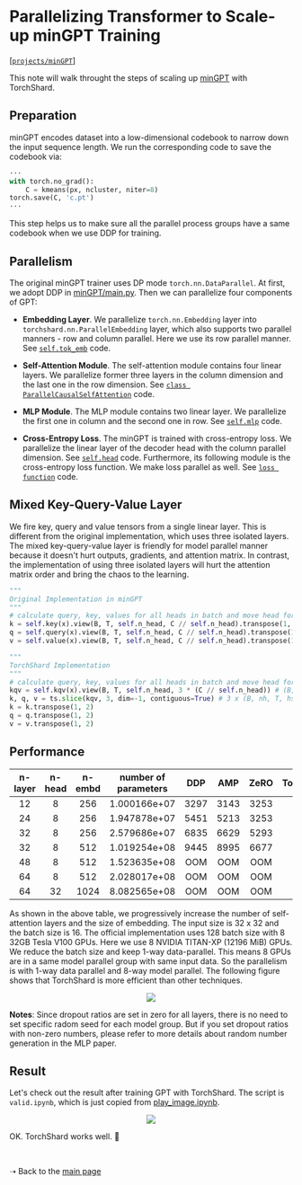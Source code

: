 # Parallelizing Transformer to Scale-up minGPT Training

[[`projects/minGPT`](../../projects/minGPT)]

This note will walk throught the steps of scaling up [minGPT](https://github.com/karpathy/minGPT/blob/master/play_image.ipynb) with TorchShard.

## Preparation

minGPT encodes dataset into a low-dimensional codebook to narrow down the input sequence length.
We run the corresponding code to save the codebook via:

```python
···
with torch.no_grad():
    C = kmeans(px, ncluster, niter=8)
torch.save(C, 'c.pt')
···
```

This step helps us to make sure all the parallel process groups have a same codebook when we use DDP for training.

## Parallelism

The original minGPT trainer uses DP mode `torch.nn.DataParallel`.
At first, we adopt DDP in [minGPT/main.py](../../projects/minGPT/main.py).
Then we can parallelize four components of GPT:

- **Embedding Layer**.
We parallelize `torch.nn.Embedding` layer into `torchshard.nn.ParallelEmbedding` layer,
which also supports two parallel manners - row and column parallel.
Here we use its row parallel manner.
See [`self.tok_emb`](../../projects/minGPT/mingpt/model.py#L177-L181) code.

- **Self-Attention Module**.
The self-attention module contains four linear layers.
We parallelize former three layers in the column dimension and the last one in the row dimension.
See [`class ParallelCausalSelfAttention`](../../projects/minGPT/mingpt/model.py#L85) code.

- **MLP Module**.
The MLP module contains two linear layer.
We parallelize the first one in column and the second one in row.
See [`self.mlp`](projects/minGPT/mingpt/model.py#L148-L163) code.

- **Cross-Entropy Loss**.
The minGPT is trained with cross-entropy loss.
We parallelize the linear layer of the decoder head with the column parallel dimension.
See [`self.head`](../../projects/minGPT/mingpt/model.py#L190-L193) code.
Furthermore, its following module is the cross-entropy loss function.
We make loss parallel as well.
See [`loss function`](../../projects/minGPT/main.py#L211-L214) code.

## Mixed Key-Query-Value Layer

We fire key, query and value tensors from a single linear layer.
This is different from the original implementation, which uses three isolated layers.
The mixed key-query-value layer is friendly for model parallel manner because it doesn't hurt outputs, gradients, and attention matrix.
In contrast, the implementation of using three isolated layers will hurt the attention matrix order and bring the chaos to the learning.

```python
""" 
Original Implementation in minGPT 
"""
# calculate query, key, values for all heads in batch and move head forward to be the batch dim
k = self.key(x).view(B, T, self.n_head, C // self.n_head).transpose(1, 2) # (B, nh, T, hs)
q = self.query(x).view(B, T, self.n_head, C // self.n_head).transpose(1, 2) # (B, nh, T, hs)
v = self.value(x).view(B, T, self.n_head, C // self.n_head).transpose(1, 2) # (B, nh, T, hs)

""" 
TorchShard Implementation
"""
# calculate query, key, values for all heads in batch and move head forward to be the batch dim
kqv = self.kqv(x).view(B, T, self.n_head, 3 * (C // self.n_head)) # (B, nh, T, 3 * hs)
k, q, v = ts.slice(kqv, 3, dim=-1, contiguous=True) # 3 x (B, nh, T, hs)
k = k.transpose(1, 2)
q = q.transpose(1, 2)
v = v.transpose(1, 2)
```

## Performance

| n-layer | n-head | n-embd | number of parameters |  DDP |  AMP | ZeRO | TorchShard | TorchShard + AMP |
|:-------:|:------:|:------:|:--------------------:|:----:|:----:|:----:|:----------:|:----------------:|
|    12   |    8   |   256  |     1.000166e+07     | 3297 | 3143 | 3253 |    1315    |       1281       |
|    24   |    8   |   256  |     1.947878e+07     | 5451 | 5213 | 3253 |    1733    |       1649       |
|    32   |    8   |   256  |     2.579686e+07     | 6835 | 6629 | 5293 |    2007    |       1897       |
|    32   |    8   |   512  |     1.019254e+08     | 9445 | 8995 | 6677 |    2603    |       2345       |
|    48   |    8   |   512  |     1.523635e+08     |  OOM |  OOM |  OOM |    3475    |       3071       |
|    64   |    8   |   512  |     2.028017e+08     |  OOM |  OOM |  OOM |    4339    |       3805       |
|    64   |   32   |  1024  |     8.082565e+08     |  OOM |  OOM |  OOM |    10501   |       9523       |

As shown in the above table, we progressively increase the number of self-attention layers and the size of embedding.
The input size is 32 x 32 and the batch size is 16.
The official implementation uses 128 batch size with 8 32GB Tesla V100 GPUs.
Here we use 8 NVIDIA TITAN-XP (12196 MiB) GPUs.
We reduce the batch size and keep 1-way data-parallel.
This means 8 GPUs are in a same model parallel group with same input data.
So the parallelism is with 1-way data parallel and 8-way model parallel.
The following figure shows that TorchShard is more efficient than other techniques.

<p align="center">
  <img src="../../.github/minGPT-titan-ts.png">
</p>

**Notes**:
Since dropout ratios are set in zero for all layers, there is no need to set specific radom seed for each model group.
But if you set dropout ratios with non-zero numbers, please refer to more details about random number generation in the MLP paper.

## Result

Let's check out the result after training GPT with TorchShard.
The script is `valid.ipynb`, which is just copied from [play_image.ipynb](https://github.com/karpathy/minGPT/blob/master/play_image.ipynb).

<p align="center">
  <img src="../../.github/minGPT-ts-result.png">
</p>

OK. TorchShard works well. :icecream:

<p><br/></p>

<p>&#10141; Back to the <a href="../">main page</a></p>
